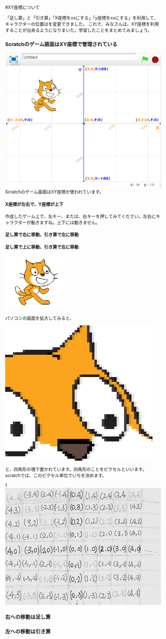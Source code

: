#XY座標について

「足し算」と「引き算」「X座標をxxにする」「y座標をxxにする」を利用して、キャラクターの位置はを変更できました。
これで、みなさんは、XY座標を利用することが出来るようになりまいた。学習したことをまとめてみましょう。


### Scratchのゲーム画面はXY座標で管理されている
![](gridchart.png)
Scratchのゲーム画面はXY座標が使われています。


#### X座標が左右で、Y座標が上下
作成したゲーム上で、左キー、または、右キーを押してみてください。左右にキャラクターが動きますね。上下には動きません。





#### 足し算で右に移動、引き算で左に移動




#### 足し算で上に移動、引き算で左に移動




![](kaudaimae.png)

パソコンの画面を拡大してみると、

![](kaudaigo.png)


と、四角形の塊で書かれています。四角形のことをピクセルといいます。scratchでは、このピクセル単位でいちを決めます。

1
![](grid.png)












### 右への移動は足し算


### 左への移動は引き算